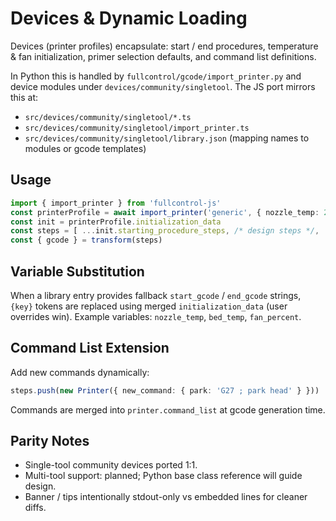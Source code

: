 # Devices & Dynamic Loading

Devices (printer profiles) encapsulate: start / end procedures, temperature & fan initialization, primer selection defaults, and command list definitions.

In Python this is handled by `fullcontrol/gcode/import_printer.py` and device modules under `devices/community/singletool`. The JS port mirrors this at:
- `src/devices/community/singletool/*.ts`
- `src/devices/community/singletool/import_printer.ts`
- `src/devices/community/singletool/library.json` (mapping names to modules or gcode templates)

## Usage
```ts
import { import_printer } from 'fullcontrol-js'
const printerProfile = await import_printer('generic', { nozzle_temp: 210, bed_temp: 45 })
const init = printerProfile.initialization_data
const steps = [ ...init.starting_procedure_steps, /* design steps */, ...init.ending_procedure_steps ]
const { gcode } = transform(steps)
```

## Variable Substitution
When a library entry provides fallback `start_gcode` / `end_gcode` strings, `{key}` tokens are replaced using merged `initialization_data` (user overrides win). Example variables: `nozzle_temp`, `bed_temp`, `fan_percent`.

## Command List Extension
Add new commands dynamically:
```ts
steps.push(new Printer({ new_command: { park: 'G27 ; park head' } }))
```
Commands are merged into `printer.command_list` at gcode generation time.

## Parity Notes
- Single-tool community devices ported 1:1.
- Multi-tool support: planned; Python base class reference will guide design.
- Banner / tips intentionally stdout-only vs embedded lines for cleaner diffs.
